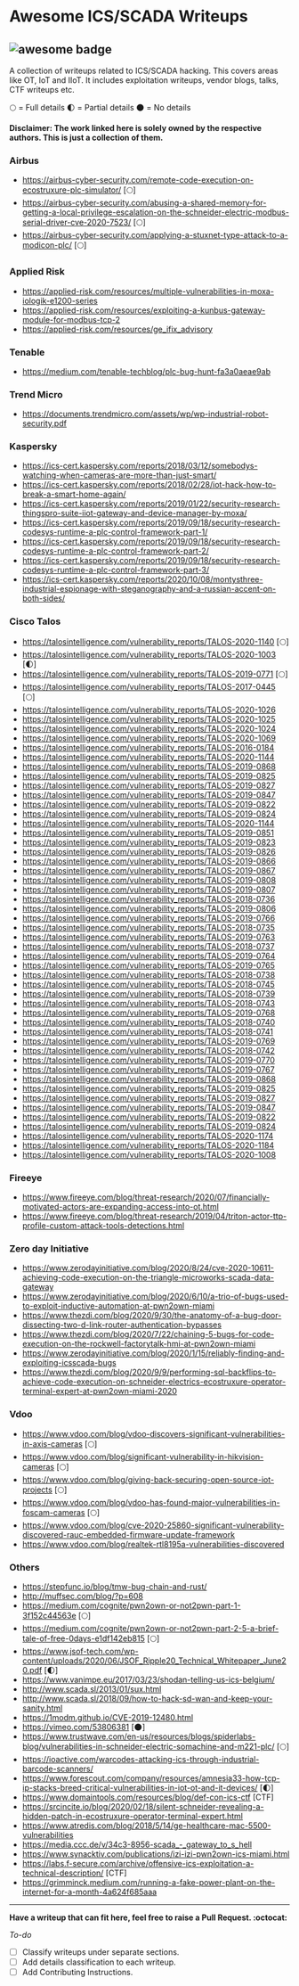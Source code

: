 # Awesome ICS/SCADA Writeups

![awesome badge](https://cdn.rawgit.com/sindresorhus/awesome/d7305f38d29fed78fa85652e3a63e154dd8e8829/media/badge.svg)
----------

A collection of writeups related to ICS/SCADA hacking. This covers areas like OT, IoT and IIoT. It includes exploitation writeups, vendor blogs, talks, CTF writeups etc.

:full_moon: = Full details 
:first_quarter_moon: = Partial details
:new_moon: = No details 

**Disclaimer: The work linked here is solely owned by the respective authors. This is just a collection of them.**

### Airbus
- https://airbus-cyber-security.com/remote-code-execution-on-ecostruxure-plc-simulator/ [:full_moon:]
- https://airbus-cyber-security.com/abusing-a-shared-memory-for-getting-a-local-privilege-escalation-on-the-schneider-electric-modbus-serial-driver-cve-2020-7523/ [:full_moon:]
- https://airbus-cyber-security.com/applying-a-stuxnet-type-attack-to-a-modicon-plc/ [:full_moon:]

### Applied Risk
- https://applied-risk.com/resources/multiple-vulnerabilities-in-moxa-iologik-e1200-series
- https://applied-risk.com/resources/exploiting-a-kunbus-gateway-module-for-modbus-tcp-2
- https://applied-risk.com/resources/ge_ifix_advisory

### Tenable
 - https://medium.com/tenable-techblog/plc-bug-hunt-fa3a0aeae9ab


### Trend Micro
- https://documents.trendmicro.com/assets/wp/wp-industrial-robot-security.pdf


### Kaspersky
- https://ics-cert.kaspersky.com/reports/2018/03/12/somebodys-watching-when-cameras-are-more-than-just-smart/
- https://ics-cert.kaspersky.com/reports/2018/02/28/iot-hack-how-to-break-a-smart-home-again/
- https://ics-cert.kaspersky.com/reports/2019/01/22/security-research-thingspro-suite-iiot-gateway-and-device-manager-by-moxa/
- https://ics-cert.kaspersky.com/reports/2019/09/18/security-research-codesys-runtime-a-plc-control-framework-part-1/
- https://ics-cert.kaspersky.com/reports/2019/09/18/security-research-codesys-runtime-a-plc-control-framework-part-2/
- https://ics-cert.kaspersky.com/reports/2019/09/18/security-research-codesys-runtime-a-plc-control-framework-part-3/
- https://ics-cert.kaspersky.com/reports/2020/10/08/montysthree-industrial-espionage-with-steganography-and-a-russian-accent-on-both-sides/

### Cisco Talos
- https://talosintelligence.com/vulnerability_reports/TALOS-2020-1140 [:full_moon:]
- https://talosintelligence.com/vulnerability_reports/TALOS-2020-1003 [:first_quarter_moon:]
- https://talosintelligence.com/vulnerability_reports/TALOS-2019-0771 [:full_moon:]
- https://talosintelligence.com/vulnerability_reports/TALOS-2017-0445 [:full_moon:]
- https://talosintelligence.com/vulnerability_reports/TALOS-2020-1026
- https://talosintelligence.com/vulnerability_reports/TALOS-2020-1025
- https://talosintelligence.com/vulnerability_reports/TALOS-2020-1024
- https://talosintelligence.com/vulnerability_reports/TALOS-2020-1069
- https://talosintelligence.com/vulnerability_reports/TALOS-2016-0184
- https://talosintelligence.com/vulnerability_reports/TALOS-2020-1144
- https://talosintelligence.com/vulnerability_reports/TALOS-2019-0868
- https://talosintelligence.com/vulnerability_reports/TALOS-2019-0825
- https://talosintelligence.com/vulnerability_reports/TALOS-2019-0827
- https://talosintelligence.com/vulnerability_reports/TALOS-2019-0847
- https://talosintelligence.com/vulnerability_reports/TALOS-2019-0822
- https://talosintelligence.com/vulnerability_reports/TALOS-2019-0824
- https://talosintelligence.com/vulnerability_reports/TALOS-2020-1144
- https://talosintelligence.com/vulnerability_reports/TALOS-2019-0851
- https://talosintelligence.com/vulnerability_reports/TALOS-2019-0823
- https://talosintelligence.com/vulnerability_reports/TALOS-2019-0826
- https://talosintelligence.com/vulnerability_reports/TALOS-2019-0866
- https://talosintelligence.com/vulnerability_reports/TALOS-2019-0867
- https://talosintelligence.com/vulnerability_reports/TALOS-2019-0808
- https://talosintelligence.com/vulnerability_reports/TALOS-2019-0807
- https://talosintelligence.com/vulnerability_reports/TALOS-2018-0736
- https://talosintelligence.com/vulnerability_reports/TALOS-2019-0806
- https://talosintelligence.com/vulnerability_reports/TALOS-2019-0766
- https://talosintelligence.com/vulnerability_reports/TALOS-2018-0735
- https://talosintelligence.com/vulnerability_reports/TALOS-2019-0763
- https://talosintelligence.com/vulnerability_reports/TALOS-2018-0737
- https://talosintelligence.com/vulnerability_reports/TALOS-2019-0764
- https://talosintelligence.com/vulnerability_reports/TALOS-2019-0765
- https://talosintelligence.com/vulnerability_reports/TALOS-2018-0738
- https://talosintelligence.com/vulnerability_reports/TALOS-2018-0745
- https://talosintelligence.com/vulnerability_reports/TALOS-2018-0739
- https://talosintelligence.com/vulnerability_reports/TALOS-2018-0743
- https://talosintelligence.com/vulnerability_reports/TALOS-2019-0768
- https://talosintelligence.com/vulnerability_reports/TALOS-2018-0740
- https://talosintelligence.com/vulnerability_reports/TALOS-2018-0741
- https://talosintelligence.com/vulnerability_reports/TALOS-2019-0769
- https://talosintelligence.com/vulnerability_reports/TALOS-2018-0742
- https://talosintelligence.com/vulnerability_reports/TALOS-2019-0770
- https://talosintelligence.com/vulnerability_reports/TALOS-2019-0767
- https://talosintelligence.com/vulnerability_reports/TALOS-2019-0868
- https://talosintelligence.com/vulnerability_reports/TALOS-2019-0825
- https://talosintelligence.com/vulnerability_reports/TALOS-2019-0827
- https://talosintelligence.com/vulnerability_reports/TALOS-2019-0847
- https://talosintelligence.com/vulnerability_reports/TALOS-2019-0822
- https://talosintelligence.com/vulnerability_reports/TALOS-2019-0824
- https://talosintelligence.com/vulnerability_reports/TALOS-2020-1174
- https://talosintelligence.com/vulnerability_reports/TALOS-2020-1184
- https://talosintelligence.com/vulnerability_reports/TALOS-2020-1008

### Fireeye
 - https://www.fireeye.com/blog/threat-research/2020/07/financially-motivated-actors-are-expanding-access-into-ot.html
 - https://www.fireeye.com/blog/threat-research/2019/04/triton-actor-ttp-profile-custom-attack-tools-detections.html

### Zero day Initiative
 - https://www.zerodayinitiative.com/blog/2020/8/24/cve-2020-10611-achieving-code-execution-on-the-triangle-microworks-scada-data-gateway 
 - https://www.zerodayinitiative.com/blog/2020/6/10/a-trio-of-bugs-used-to-exploit-inductive-automation-at-pwn2own-miami 
 - https://www.thezdi.com/blog/2020/9/30/the-anatomy-of-a-bug-door-dissecting-two-d-link-router-authentication-bypasses 
 - https://www.thezdi.com/blog/2020/7/22/chaining-5-bugs-for-code-execution-on-the-rockwell-factorytalk-hmi-at-pwn2own-miami
 - https://www.zerodayinitiative.com/blog/2020/1/15/reliably-finding-and-exploiting-icsscada-bugs
 - https://www.thezdi.com/blog/2020/9/9/performing-sql-backflips-to-achieve-code-execution-on-schneider-electrics-ecostruxure-operator-terminal-expert-at-pwn2own-miami-2020 

### Vdoo
- https://www.vdoo.com/blog/vdoo-discovers-significant-vulnerabilities-in-axis-cameras [:full_moon:]
- https://www.vdoo.com/blog/significant-vulnerability-in-hikvision-cameras [:full_moon:]
- https://www.vdoo.com/blog/giving-back-securing-open-source-iot-projects [:full_moon:]
- https://www.vdoo.com/blog/vdoo-has-found-major-vulnerabilities-in-foscam-cameras [:full_moon:]
- https://www.vdoo.com/blog/cve-2020-25860-significant-vulnerability-discovered-rauc-embedded-firmware-update-framework
- https://www.vdoo.com/blog/realtek-rtl8195a-vulnerabilities-discovered

### Others 

- https://stepfunc.io/blog/tmw-bug-chain-and-rust/  
- http://muffsec.com/blog/?p=608 
- https://medium.com/cognite/pwn2own-or-not2pwn-part-1-3f152c44563e [:full_moon:]
- https://medium.com/cognite/pwn2own-or-not2pwn-part-2-5-a-brief-tale-of-free-0days-e1df142eb815 [:full_moon:]
- https://www.jsof-tech.com/wp-content/uploads/2020/06/JSOF_Ripple20_Technical_Whitepaper_June20.pdf [:first_quarter_moon:]
- https://www.vanimpe.eu/2017/03/23/shodan-telling-us-ics-belgium/
- http://www.scada.sl/2013/01/sux.html 
- http://www.scada.sl/2018/09/how-to-hack-sd-wan-and-keep-your-sanity.html
- https://1modm.github.io/CVE-2019-12480.html 
- https://vimeo.com/53806381 [:new_moon:]
- https://www.trustwave.com/en-us/resources/blogs/spiderlabs-blog/vulnerabilities-in-schneider-electric-somachine-and-m221-plc/ [:full_moon:]
- https://ioactive.com/warcodes-attacking-ics-through-industrial-barcode-scanners/
- https://www.forescout.com/company/resources/amnesia33-how-tcp-ip-stacks-breed-critical-vulnerabilities-in-iot-ot-and-it-devices/ [:first_quarter_moon:]
- https://www.domaintools.com/resources/blog/def-con-ics-ctf [CTF]
- https://srcincite.io/blog/2020/02/18/silent-schneider-revealing-a-hidden-patch-in-ecostruxure-operator-terminal-expert.html
- https://www.atredis.com/blog/2018/5/14/ge-healthcare-mac-5500-vulnerabilities
- https://media.ccc.de/v/34c3-8956-scada_-_gateway_to_s_hell
- https://www.synacktiv.com/publications/izi-izi-pwn2own-ics-miami.html
- https://labs.f-secure.com/archive/offensive-ics-exploitation-a-technical-description/ [CTF]
- https://grimminck.medium.com/running-a-fake-power-plant-on-the-internet-for-a-month-4a624f685aaa 
 


----------
**Have a writeup that can fit here, feel free to raise a Pull Request. :octocat:** 

*To-do*

- [ ] Classify writeups under separate sections.
- [ ] Add details classification to each writeup.
- [ ] Add Contributing Instructions.
